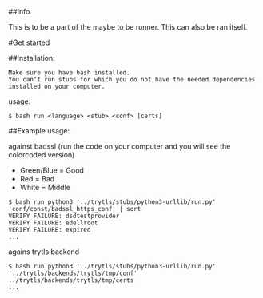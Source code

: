 ##Info

This is to be a part of the maybe to be runner.
This can also be ran itself.

#Get started

##Installation:

```console
Make sure you have bash installed.
You can't run stubs for which you do not have the needed dependencies installed on your computer.
```
usage:
```console
$ bash run <language> <stub> <conf> [certs]
```


##Example usage:

against badssl (run the code on your computer and you will see the colorcoded version)
* Green/Blue = Good
* Red = Bad
* White = Middle
```console
$ bash run python3 '../trytls/stubs/python3-urllib/run.py' 'conf/const/badssl_https_conf' | sort
VERIFY FAILURE: dsdtestprovider 
VERIFY FAILURE: edellroot 
VERIFY FAILURE: expired 
...
```

agains trytls backend
```console
$ bash run python3 '../trytls/stubs/python3-urllib/run.py' '../trytls/backends/trytls/tmp/conf' ../trytls/backends/trytls/tmp/certs
...
```




